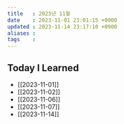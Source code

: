 ```yaml
---
title   : 2023년 11월
date    : 2023-11-01 23:01:15 +0900
updated : 2023-11-14 23:17:10 +0900
aliases : 
tags    : 
---
```

## Today I Learned

- [[2023-11-01]]
- [[2023-11-02]]
- [[2023-11-06]]
- [[2023-11-07]]
- [[2023-11-14]]
